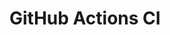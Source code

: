 # GitHub Actions CI





































































































































































































































































































































